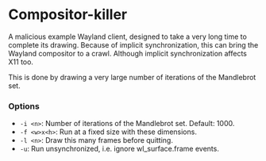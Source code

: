# Compositor-killer

A malicious example Wayland client, designed to take a very long time to
complete its drawing.  Because of implicit synchronization, this can bring the
Wayland compositor to a crawl. Although implicit synchronization affects X11 too.

This is done by drawing a very large number of iterations of the Mandlebrot set.

### Options

- `-i <n>`: Number of iterations of the Mandlebrot set. Default: 1000.
- `-f <w>x<h>`: Run at a fixed size with these dimensions.
- `-l <n>`: Draw this many frames before quitting.
- `-u`: Run unsynchronized, i.e. ignore wl_surface.frame events.
